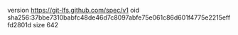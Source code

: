 version https://git-lfs.github.com/spec/v1
oid sha256:37bbe7310babfc48de46d7c8097abfe75e061c86d601f4775e2215efffd2801d
size 642
